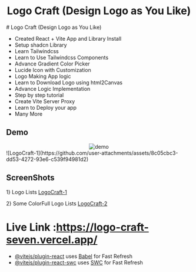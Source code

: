 <div align="center">

<h1>Logo Craft (Design Logo as You Like)</h1>
</div>
# Logo Craft (Design Logo as You Like)

- Created  React + Vite App and Library Install
- Setup shadcn Library
- Learn Tailwindcss 
- Learn to Use Tailwindcss Components
- Advance Gradient Color Picker
- Lucide Icon with Customization
- Logo Making App logic
- Learn to Download Logo using html2Canvas 
- Advance Logic Implementation
-  Step by step tutorial
- Create Vite Server Proxy
- Learn to Deploy your app
- Many More
## Demo

<div align="center">
<img src="./Logocraft_2.gif" alt="demo" />
</div>![LogoCraft-1](https://github.com/user-attachments/assets/8c05cbc3-dd53-4272-93e6-c539f94981d2)


## ScreenShots
1} Logo Lists 
[LogoCraft-1](https://github.com/user-attachments/assets/8c05cbc3-dd53-4272-93e6-c539f94981d2)

2} Some ColorFull Logo Lists
[LogoCraft-2](https://github.com/user-attachments/assets/bb188809-aa52-4bf4-ac4a-ff4f190181cb)


# Live Link :https://logo-craft-seven.vercel.app/
- [@vitejs/plugin-react](https://github.com/vitejs/vite-plugin-react/blob/main/packages/plugin-react/README.md) uses [Babel](https://babeljs.io/) for Fast Refresh
- [@vitejs/plugin-react-swc](https://github.com/vitejs/vite-plugin-react-swc) uses [SWC](https://swc.rs/) for Fast Refresh

